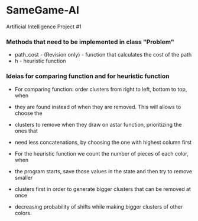 # SameGame-AI
Artificial Intelligence Project #1

### Methods that need to be implemented in class "Problem"
* path_cost - (Revision only) - function that calculates the cost of the path
* h - heuristic function


### Ideias for comparing function and for heuristic function
* For comparing function: order clusters from right to left, bottom to top, when
* they are found instead of when they are removed. This will allows to choose the
* clusters to remove when they draw on astar function, prioritizing the ones that
* need less concatenations, by choosing the one with highest column first

* For the heuristic function we count the number of pieces of each color, when 
* the program starts, save those values in the state and then try to remove smaller
* clusters first in order to generate bigger clusters that can be removed at once
* decreasing probability of shifts while making bigger clusters of other colors.
